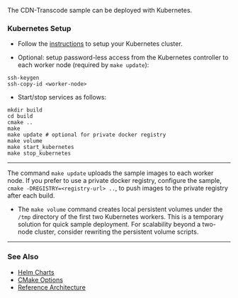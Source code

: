 
The CDN-Transcode sample can be deployed with Kubernetes. 

### Kubernetes Setup

- Follow the [instructions](https://kubernetes.io/docs/setup) to setup your Kubernetes cluster.   

- Optional: setup password-less access from the Kubernetes controller to each worker node (required by `make update`):   

```
ssh-keygen
ssh-copy-id <worker-node>
```

- Start/stop services as follows:   

```
mkdir build
cd build
cmake ..
make
make update # optional for private docker registry
make volume
make start_kubernetes
make stop_kubernetes
```

---

The command ```make update``` uploads the sample images to each worker node. If you prefer to use a private docker registry, configure the sample, `cmake -DREGISTRY=<registry-url> ..`, to push images to the private registry after each build.  
- The `make volume` command creates local persistent volumes under the `/tmp` directory of the first two Kubernetes workers. This is a temporary solution for quick sample deployment. For scalability beyond a two-node cluster, consider rewriting the persistent volume scripts.

---

### See Also 

- [Helm Charts](helm/cdn-transcode/README.md)
- [CMake Options](../../doc/cmake.md)  
- [Reference Architecture](https://networkbuilders.intel.com/solutionslibrary/container-bare-metal-for-2nd-generation-intel-xeon-scalable-processor)   


